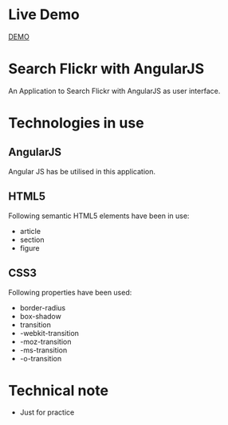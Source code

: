 # Live Demo 


<a href="https://angularexercise.000webhostapp.com/"> DEMO </a>


# Search Flickr with AngularJS
An Application to Search Flickr with AngularJS as user interface.

# Technologies in use

## AngularJS
Angular JS has be utilised in this application.

## HTML5
Following semantic HTML5 elements have been in use:
   - article
   - section
   - figure

## CSS3 
Following properties have been used:
   - border-radius
   - box-shadow
   - transition
   - -webkit-transition
   - -moz-transition		
   - -ms-transition	
   - -o-transition	

# Technical note
   - Just for practice
